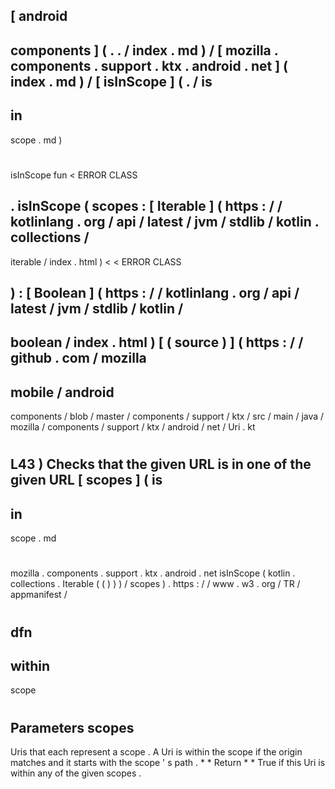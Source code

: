 [
android
-
components
]
(
.
.
/
index
.
md
)
/
[
mozilla
.
components
.
support
.
ktx
.
android
.
net
]
(
index
.
md
)
/
[
isInScope
]
(
.
/
is
-
in
-
scope
.
md
)
#
isInScope
fun
<
ERROR
CLASS
>
.
isInScope
(
scopes
:
[
Iterable
]
(
https
:
/
/
kotlinlang
.
org
/
api
/
latest
/
jvm
/
stdlib
/
kotlin
.
collections
/
-
iterable
/
index
.
html
)
<
<
ERROR
CLASS
>
>
)
:
[
Boolean
]
(
https
:
/
/
kotlinlang
.
org
/
api
/
latest
/
jvm
/
stdlib
/
kotlin
/
-
boolean
/
index
.
html
)
[
(
source
)
]
(
https
:
/
/
github
.
com
/
mozilla
-
mobile
/
android
-
components
/
blob
/
master
/
components
/
support
/
ktx
/
src
/
main
/
java
/
mozilla
/
components
/
support
/
ktx
/
android
/
net
/
Uri
.
kt
#
L43
)
Checks
that
the
given
URL
is
in
one
of
the
given
URL
[
scopes
]
(
is
-
in
-
scope
.
md
#
mozilla
.
components
.
support
.
ktx
.
android
.
net
isInScope
(
kotlin
.
collections
.
Iterable
(
(
)
)
)
/
scopes
)
.
https
:
/
/
www
.
w3
.
org
/
TR
/
appmanifest
/
#
dfn
-
within
-
scope
#
#
#
Parameters
scopes
-
Uris
that
each
represent
a
scope
.
A
Uri
is
within
the
scope
if
the
origin
matches
and
it
starts
with
the
scope
'
s
path
.
*
*
Return
*
*
True
if
this
Uri
is
within
any
of
the
given
scopes
.
